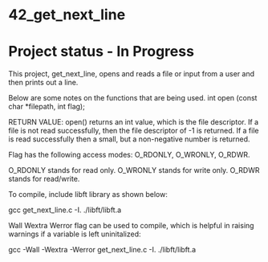 # 42_get_next_line
# Project status - In Progress
This project, get_next_line, opens and reads a file or input from a user and then prints out a line.

Below are some notes on the functions that are being used.
int	 open	(const char *filepath,	 int flag);

RETURN VALUE: open() returns an int value, which is the file descriptor. If a file is not read successfully, then the file descriptor of -1 is returned. If a file is read successfully then a small, but a non-negative number is returned.

Flag has the following access modes: O_RDONLY, O_WRONLY, O_RDWR.

O_RDONLY stands for read only. O_WRONLY stands for write only. O_RDWR stands for read/write.

To compile, include libft library as shown below:

gcc get_next_line.c -I. ./libft/libft.a

Wall Wextra Werror flag can be used to compile, which is helpful in raising warnings if a variable is left uninitalized:

gcc -Wall -Wextra -Werror get_next_line.c -I. ./libft/libft.a
